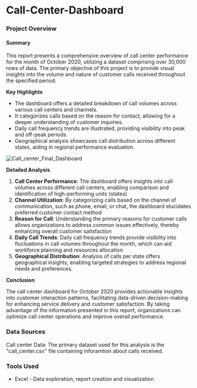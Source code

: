 # Call-Center-Dashboard

### Project Overview

#### Summary

This report presents a comprehensive overview of call center performance for the month of October 2020, utilizing a dataset comprising over 30,000 rows of data. The primary objective of this project is to provide visual insights into the volume and nature of customer calls received throughout the specified period.

**Key Highlights**

- The dashboard offers a detailed breakdown of call volumes across various call centers and channels.
- It categorizes calls based on the reason for contact, allowing for a deeper understanding of customer inquiries.
- Daily call frequency trends are illustrated, providing visibility into peak and off-peak periods.
- Geographical analysis showcases call distribution across different states, aiding in regional performance evaluation.


![Call_center_Final_Dashboard](https://github.com/OlayemiDeile/Call-Center-Dashboard/assets/155719357/44fcd45b-1b3b-4294-b703-a75b3a5d1a74)

  


**Detailed Analysis**

1. **Call Center Performance**: The dashboard offers insights into call volumes across different call centers, enabling comparison and identification of high-performing units (states)
2. **Channel Utilization**: By categorizing calls based on the channel of communication, such as phone, email, or chat, the dashboard elucidates preferred customer contact method
3. **Reason for Call**: Understanding the primary reasons for customer calls allows organizations to address common issues effectively, thereby enhancing overall customer satisfaction
4. **Daily Call Trends**: Daily call frequency trends provide visibility into fluctuations in call volumes throughout the month, which can aid workforce planning and resources allocation
5. **Geographical Distribution**: Analysis of calls per state offers geographical insights, enabling targeted strategies to address regional needs and preferences.

**Conclusion**

The call center dashboard for October 2020 provides actionable insights into customer interaction patterns, facilitating data-driven decision-making for enhancing service delivery and customer satisfaction. By taking advantage of the information presented in this report, organizations can optimize call center operations and improve overall performance.

### Data Sources 

Call center Data: The primary dataset used for this analysis is the "call_center.csv" file containing inforamtion about calls received. 

### Tools Used 

- Excel - Data exploration, report creation and visualization



